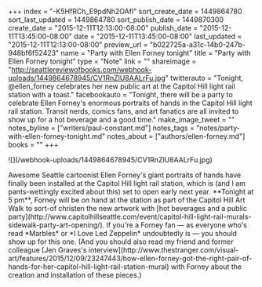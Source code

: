 +++
index = "-K5HfRCh_E9pdNh2OAfI"
sort_create_date = 1449864780
sort_last_updated = 1449864780
sort_publish_date = 1449870300
create_date = "2015-12-11T12:13:00-08:00"
publish_date = "2015-12-11T13:45:00-08:00"
date = "2015-12-11T13:45:00-08:00"
last_updated = "2015-12-11T12:13:00-08:00"
preview_url = "b022725a-a31c-14b0-247b-948bf6f52423"
name = "Party with Ellen Forney tonight"
title = "Party with Ellen Forney tonight"
type = "Note"
link = ""
shareimage = "http://seattlereviewofbooks.com/webhook-uploads/1449864678945/CV1RnZlU8AALrFu.jpg"
twitterauto = "Tonight, @ellen_forney celebrates her new public art at the Capitol Hill light rail station with a toast."
facebookauto = "Tonight, there will be a party to celebrate Ellen Forney's enormous portraits of hands in the Capitol Hill light rail station. Transit nerds, comics fans, and art fanatics are all invited to show up for a hot beverage and a good time."
make_image_tweet = ""
notes_byline = ["writers/paul-constant.md"]
notes_tags = "notes/party-with-ellen-forney-tonight.md"
notes_about = ["authors/ellen-forney.md"]
books = ""
+++
<p class="image-left">![](/webhook-uploads/1449864678945/CV1RnZlU8AALrFu.jpg)</p>Awesome Seattle cartoonist Ellen Forney's giant portraits of hands have finally been installed at the Capitol Hill light rail station, which is (and I am pants-wettingly excited about this) set to open early next year. **Tonight at 5 pm**, Forney will be on hand at the station as part of the Capitol Hill Art Walk to sort-of christen the new artwork with [hot beverages and a public party](http://www.capitolhillseattle.com/event/capitol-hill-light-rail-murals-sidewalk-party-art-opening/). If you're a Forney fan — as everyone who's read *Marbles* or *I Love Led Zeppelin* undoubtedly is — you should show up for this one. (And you should also read my friend and former colleague [Jen Graves's interview](http://www.thestranger.com/visual-art/features/2015/12/09/23247443/how-ellen-forney-got-the-right-pair-of-hands-for-her-capitol-hill-light-rail-station-mural) with Forney about the creation and installation of these pieces.)